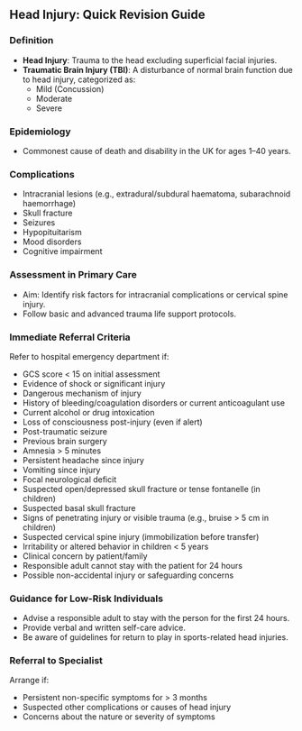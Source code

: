 ## Head Injury: Quick Revision Guide

### Definition
- **Head Injury**: Trauma to the head excluding superficial facial injuries.
- **Traumatic Brain Injury (TBI)**: A disturbance of normal brain function due to head injury, categorized as:
  - Mild (Concussion)
  - Moderate
  - Severe

### Epidemiology
- Commonest cause of death and disability in the UK for ages 1–40 years.

### Complications
- Intracranial lesions (e.g., extradural/subdural haematoma, subarachnoid haemorrhage)
- Skull fracture
- Seizures
- Hypopituitarism
- Mood disorders
- Cognitive impairment

### Assessment in Primary Care
- Aim: Identify risk factors for intracranial complications or cervical spine injury.
- Follow basic and advanced trauma life support protocols.

### Immediate Referral Criteria
Refer to hospital emergency department if:
- GCS score < 15 on initial assessment
- Evidence of shock or significant injury
- Dangerous mechanism of injury
- History of bleeding/coagulation disorders or current anticoagulant use
- Current alcohol or drug intoxication
- Loss of consciousness post-injury (even if alert)
- Post-traumatic seizure
- Previous brain surgery
- Amnesia > 5 minutes
- Persistent headache since injury
- Vomiting since injury
- Focal neurological deficit
- Suspected open/depressed skull fracture or tense fontanelle (in children)
- Suspected basal skull fracture
- Signs of penetrating injury or visible trauma (e.g., bruise > 5 cm in children)
- Suspected cervical spine injury (immobilization before transfer)
- Irritability or altered behavior in children < 5 years
- Clinical concern by patient/family
- Responsible adult cannot stay with the patient for 24 hours
- Possible non-accidental injury or safeguarding concerns

### Guidance for Low-Risk Individuals
- Advise a responsible adult to stay with the person for the first 24 hours.
- Provide verbal and written self-care advice.
- Be aware of guidelines for return to play in sports-related head injuries.

### Referral to Specialist
Arrange if:
- Persistent non-specific symptoms for > 3 months
- Suspected other complications or causes of head injury
- Concerns about the nature or severity of symptoms